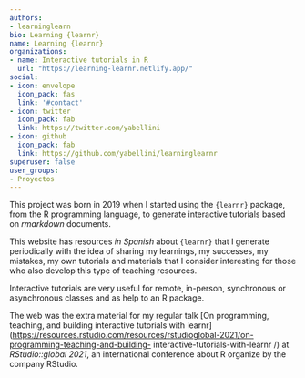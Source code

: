 ```yaml
---
authors:
- learninglearn
bio: Learning {learnr}
name: Learning {learnr}
organizations:
- name: Interactive tutorials in R
  url: "https://learning-learnr.netlify.app/"
social:
- icon: envelope
  icon_pack: fas
  link: '#contact'
- icon: twitter
  icon_pack: fab
  link: https://twitter.com/yabellini
- icon: github
  icon_pack: fab
  link: https://github.com/yabellini/learninglearnr
superuser: false
user_groups:
- Proyectos
---
```


This project was born in 2019 when I started using the `{learnr}` package, from the R programming language, to generate interactive tutorials based on *rmarkdown* documents.

This website has resources _in Spanish_ about `{learnr}` that I generate periodically with the idea of sharing my learnings, my successes, my mistakes, my own tutorials and materials that I consider interesting for those who also develop this type of teaching resources.

Interactive tutorials are very useful for remote, in-person, synchronous or asynchronous classes and as help to an R package.

The web was the extra material for my regular talk [On programming, teaching, and building interactive tutorials with learnr](https://resources.rstudio.com/resources/rstudioglobal-2021/on-programming-teaching-and-building- interactive-tutorials-with-learnr /) at _RStudio::global 2021_, an international conference about R organize by the company RStudio.
